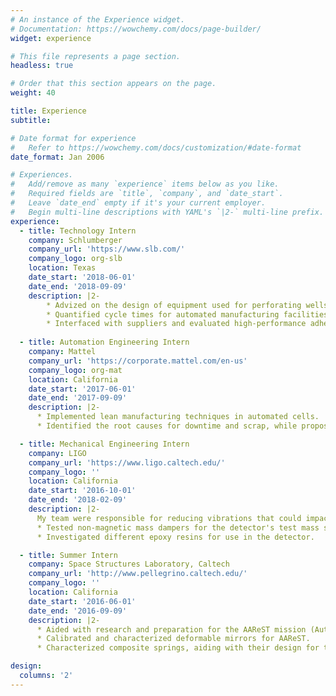 ```yaml
---
# An instance of the Experience widget.
# Documentation: https://wowchemy.com/docs/page-builder/
widget: experience

# This file represents a page section.
headless: true

# Order that this section appears on the page.
weight: 40

title: Experience
subtitle:

# Date format for experience
#   Refer to https://wowchemy.com/docs/customization/#date-format
date_format: Jan 2006

# Experiences.
#   Add/remove as many `experience` items below as you like.
#   Required fields are `title`, `company`, and `date_start`.
#   Leave `date_end` empty if it's your current employer.
#   Begin multi-line descriptions with YAML's `|2-` multi-line prefix.
experience:
  - title: Technology Intern
    company: Schlumberger
    company_url: 'https://www.slb.com/'
    company_logo: org-slb
    location: Texas
    date_start: '2018-06-01'
    date_end: '2018-09-09'
    description: |2-
        * Advized on the design of equipment used for perforating wells.
        * Quantified cycle times for automated manufacturing facilities.
        * Interfaced with suppliers and evaluated high-performance adhesives.
        
  - title: Automation Engineering Intern
    company: Mattel
    company_url: 'https://corporate.mattel.com/en-us'
    company_logo: org-mat
    location: California
    date_start: '2017-06-01'
    date_end: '2017-09-09'
    description: |2-
      * Implemented lean manufacturing techniques in automated cells.
      * Identified the root causes for downtime and scrap, while proposing solutions.

  - title: Mechanical Engineering Intern
    company: LIGO
    company_url: 'https://www.ligo.caltech.edu/'
    company_logo: ''
    location: California
    date_start: '2016-10-01'
    date_end: '2018-02-09'
    description: |2-
      My team were responsible for reducing vibrations that could impact LIGO's ability to detect gravitational waves.
      * Tested non-magnetic mass dampers for the detector's test mass support structure.
      * Investigated different epoxy resins for use in the detector.

  - title: Summer Intern
    company: Space Structures Laboratory, Caltech
    company_url: 'http://www.pellegrino.caltech.edu/'
    company_logo: ''
    location: California
    date_start: '2016-06-01'
    date_end: '2016-09-09'
    description: |2-
      * Aided with research and preparation for the AAReST mission (Autonomous Assembly of a Reconfigurable Space Telescope).
      * Calibrated and characterized deformable mirrors for AAReST.
      * Characterized composite springs, aiding with their design for the SSPI (Space Solar Power Initiative).

design:
  columns: '2'
---
```


